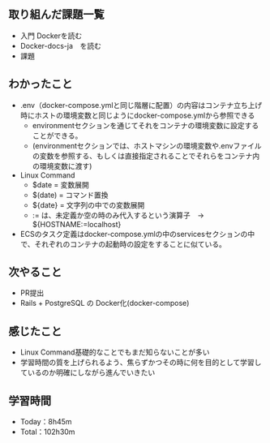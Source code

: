 ## 取り組んだ課題一覧
- 入門 Dockerを読む
- Docker-docs-ja　を読む
- 課題

## わかったこと
- .env（docker-compose.ymlと同じ階層に配置）の内容はコンテナ立ち上げ時にホストの環境変数と同じようにdocker-compose.ymlから参照できる
    - environmentセクションを通じてそれをコンテナの環境変数に設定することができる。
    - (environmentセクションでは、ホストマシンの環境変数や.envファイルの変数を参照する、もしくは直接指定されることでそれらをコンテナ内の環境変数に渡す)
- Linux Command
    - $date = 変数展開
    - $(date) = コマンド置換
    - ${date} = 文字列の中での変数展開
    - := は、未定義か空の時のみ代入するという演算子　→ ${HOSTNAME:=localhost}
- ECSのタスク定義はdocker-compose.ymlの中のservicesセクションの中で、それぞれのコンテナの起動時の設定をすることに似ている。

## 次やること
- PR提出
- Rails + PostgreSQL の Docker化(docker-compose)

## 感じたこと
- Linux Command基礎的なことでもまだ知らないことが多い
- 学習時間の質を上げられるよう、焦らずかつその時に何を目的として学習しているのか明確にしながら進んでいきたい

## 学習時間
- Today：8h45m
- Total：102h30m
